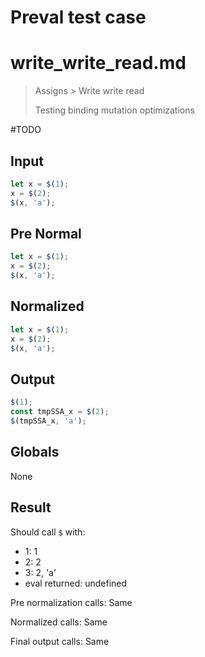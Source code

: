 # Preval test case

# write_write_read.md

> Assigns > Write write read
>
> Testing binding mutation optimizations

#TODO

## Input

`````js filename=intro
let x = $(1);
x = $(2);
$(x, 'a');
`````

## Pre Normal

`````js filename=intro
let x = $(1);
x = $(2);
$(x, 'a');
`````

## Normalized

`````js filename=intro
let x = $(1);
x = $(2);
$(x, 'a');
`````

## Output

`````js filename=intro
$(1);
const tmpSSA_x = $(2);
$(tmpSSA_x, 'a');
`````

## Globals

None

## Result

Should call `$` with:
 - 1: 1
 - 2: 2
 - 3: 2, 'a'
 - eval returned: undefined

Pre normalization calls: Same

Normalized calls: Same

Final output calls: Same
